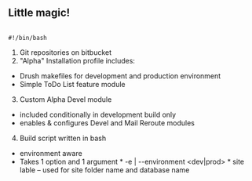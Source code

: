 
## Little magic!
<pre><code class="bash">
#!/bin/bash
</code></pre>

1. Git repositories on bitbucket
2. "Alpha" Installation profile includes:
 * Drush makefiles for development and production environment<br>
 * Simple ToDo List feature module
3. Custom Alpha Devel module
 * included conditionally in development build only
 * enables & configures Devel and Mail Reroute modules
4. Build script written in bash     
 * environment aware         
 * Takes 1 option and 1 argument
		* -e | --environment <dev|prod>
		* site lable – used for site folder name and database name
